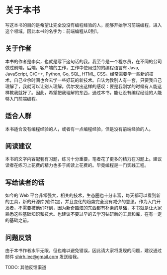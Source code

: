 # 关于本书

写这本书的目的是希望让完全没没有编程经验的人，能够开始学习前端编程，进入这个领域。因此本书的名字为：前端编程从0到1。

## 关于作者

本书的作者是李实，也就是写下这句话的我。我至今是一个程序员，在不同的公司做过前端，后端，客户端的工作，工作中使用过的的编程语言有 Java, JavaScript, C/C++, Python, Go, SQL, HTML, CSS。经常需要学一些新的技术，自己业余时间也会去学一些好玩的新技术。自认为教别人有一套，只要我自己理解了，我就可以让别人理解。偶尔发出这样的感叹：要是我刚学的时候有人能这样教我就好了。因此，希望把我理解的东西，通过本书，能让没有编程经验的人能够入门前端编程。

## 适合人群

本书适合没有编程经验的人，或者有一点编程经验，但是没有前端经验的人。

## 阅读建议

本书的文字内容配套有习题，练习十分重要，笔者花了更多的精力在习题上。建议读者在练习上花费的精力也多于阅读上花费的。毕竟编程是一门实践工程。

## 写给读者的话

如今的 Web 平台非常强大，相关的技术，生态圈也十分丰富，每天都可以看到新的工具，新的开源库(软件包)，并且变化的趋势完全没有减少的意思。作为入门开发者，不需要被他们吓到，因为新奇酷炫的东西都有朴素的基础，本书就是让大家熟悉这些基础知识和技术。也建议不要过早的去学习钻研新的工具和库，在有一定的基础之前。

## 问题反馈

由于本书作者水平无限，但也难以避免错误，因此请大家将发现的问题，建议通过邮件 shirh.lee@gmail.com 发送给我。

TODO: 其他反馈渠道